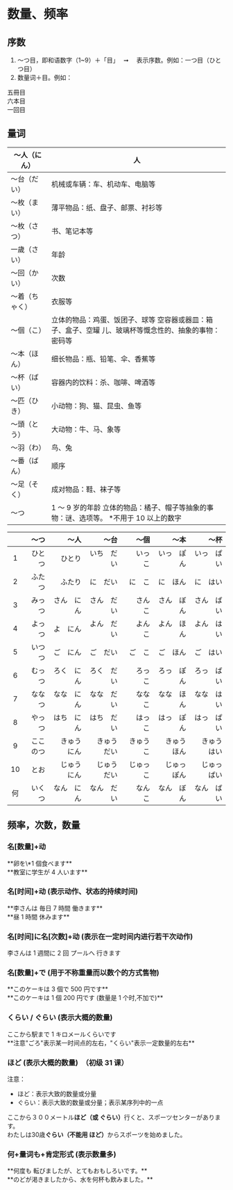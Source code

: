 # 数量、频率

## 序数

1. ～つ目，即和语数字（1~9）＋「目」　 ➞ 　表示序数。例如：一つ目（ひとつ目）
2. 数量词＋目。例如：

<words>
  <div>五冊目</div>
  <div>六本目</div>
  <div>一回目</div>
</words>

## 量词

| ～人（にん）   | 人                                                                                                     |
| -------------- | ------------------------------------------------------------------------------------------------------ |
| ～台（だい）   | 机械或车辆：车、机动车、电脑等                                                                         |
| ～枚（まい）   | 薄平物品：纸、盘子、邮票、衬衫等                                                                       |
| ～枚（さつ）   | 书、笔记本等                                                                                           |
| 一歲（さい）   | 年龄                                                                                                   |
| ～回（かい）   | 次数                                                                                                   |
| ～着（ちゃく） | 衣服等                                                                                                 |
| ～個（こ）     | 立体的物品：鸡蛋、饭团子、球等 空容器或器皿：箱子、盒子、空罐 儿、玻璃杯等慨念性的、抽象的事物：密码等 |
| ～本（ほん）   | 细长物品：瓶、铅笔、伞、香蕉等                                                                         |
| ～杯（ばい）   | 容器内的饮料：杀、咖啡、啤酒等                                                                         |
| ～匹（ひき）   | 小动物：狗、猫、昆虫、鱼等                                                                             |
| ～頭（とう）   | 大动物：牛、马、象等                                                                                   |
| ～羽（わ）     | 鸟、兔                                                                                                 |
| ～番（ばん）   | 顺序                                                                                                   |
| ～足（そく）   | 成对物品：鞋、袜子等                                                                                   |
| ～つ           | 1 ～ 9 岁的年龄 立体的物品：橘子、帽子等抽象的事物：谜、选项等。 \*不用于 10 以上的数字                |

|     |     ～つ |         ～人 |         ～台 |       ～個 |         ～本 |         ～杯 |
| :-: | -------: | -----------: | -----------: | ---------: | -----------: | -----------: |
|  1  |   ひとつ |       ひとり |   いち　だい |   いっ　こ |   いっ　ぽん |   いっ　ぱい |
|  2  |   ふたつ |       ふたり |     に　だい |     に　こ |     に　ほん |     に　はい |
|  3  |   みっつ |   さん　にん |   さん　だい |   さん　こ |   さん　ぼん |   さん　ばい |
|  4  |   よっつ |     よ　にん |   よん　だい |   よん　こ |   よん　ほん |   よん　はい |
|  5  |   いつつ |     ご　にん |     ご　だい |     ご　こ |     ご　ほん |     ご　はい |
|  6  |   むっつ |   ろく　にん |   ろく　だい |   ろっ　こ |   ろっ　ぽん |   ろっ　ばい |
|  7  |   ななつ |   なな　にん |   なな　だい |   なな　こ |   なな　ほん |   なな　はい |
|  8  |   やっつ |   はち　にん |   はち　だい |   はっ　こ |   はっ　ぽん |   はっ　ぱい |
|  9  | ここのつ | きゅう　にん | きゅう　だい | きゅう　こ | きゅう　ほん | きゅう　はい |
| 10  |     とお | じゅう　にん | じゅう　だい | じゅっ　こ | じゅっ　ぽん | じゅっ　ぱい |
| 何  |   いくつ |   なん　にん |   なん　だい |   なん　こ |   なん　ぼん |   なん　ばい |

## 频率，次数，数量

### 名\[数量\]+动

<sentences>
  <div>**卵を\*1 個食べます**</div>
  <div>**教室に学生が 4 人います**</div>
</sentences>

### 名\[时间\]+动 (表示动作、状态的持续时间)

<sentences>
  <div>**李さんは 毎日 7 時間 働きます**</div>
  <div>**昼 1 時間 休みます**</div>
</sentences>

### 名\[时间\]に名\[次数\]+动 (表示在一定时间内进行若干次动作)

<sentences>
  <div>李さんは 1 週間に 2 回 プールへ 行きます</div>
</sentences>

### 名\[数量\]+で (用于不称重量而以数个的方式售物)

<sentences>
  <div>**このケーキは 3 個で 500 円です**</div>
  <div>**このケーキは 1 個 200 円です (数量是 1 个时,不加で)**</div>
</sentences>

### くらい / ぐらい (表示大概的数量)

<sentences>
  <div>ここから駅まで 1 キロメールくらいです</div>
  <div>**注意"ごろ"表示某一时间点的左右，"くらい"表示一定数量的左右**</div>
</sentences>

### ほど (表示大概的数量)　（初级 31 课）

注意：

- ほど：表示大致的数量或分量
- ぐらい：表示大致的数量或分量；表示某序列中的一点

<sentences>
  <div>ここから３００メートル<b>ほど（或 ぐらい）</b>行くと、スポーツセンターがあります。</div>
  <div>わたしは30歳<b>ぐらい（不能用 ほど）</b>からスポーツを始めました。</div>
</sentences>

### 何+量词も+肯定形式 (表示数量多)

<sentences>
  <div>**何度も 転びましたが、とてもおもしろいです。**</div>
  <div>**のどが渇きましたから、水を何杯も飲みました。**</div>
</sentences>
